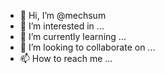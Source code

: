 - 👋 Hi, I’m @mechsum
- 👀 I’m interested in ...
- 🌱 I’m currently learning ...
- 💞️ I’m looking to collaborate on ...
- 📫 How to reach me ...

<!---
mechsum/mechsum is a ✨ special ✨ repository because its `README.md` (this file) appears on your GitHub profile.
You can click the Preview link to take a look at your changes.
--->
